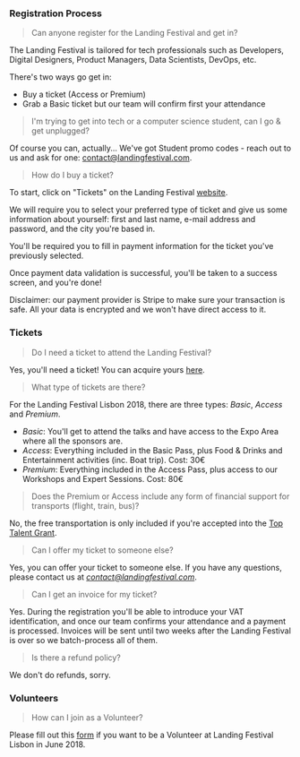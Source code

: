 ### Registration Process

> Can anyone register for the Landing Festival and get in?

The Landing Festival is tailored for tech professionals such as Developers, Digital Designers, Product Managers, Data Scientists, DevOps, etc.

There's two ways go get in:
- Buy a ticket (Access or Premium)
- Grab a Basic ticket but our team will confirm first your attendance

> I'm trying to get into tech or a computer science student, can I go & get unplugged?

Of course you can, actually... We've got Student promo codes - reach out to us and ask for one: contact@landingfestival.com.

> How do I buy a ticket?

To start, click on "Tickets" on the Landing Festival [website](https://landingfestival.com/lisbon/tickets?utm_source=github&utm_medium=referral&utm_content=ticket&utm_campaign=festival).

We will require you to select your preferred type of ticket and give us some information about yourself: first and last name, e-mail address and password, and the city you're based in.

You'll be required you to fill in payment information for the ticket you've previously selected.

Once payment data validation is successful, you'll be taken to a success screen, and you're done!

Disclaimer: our payment provider is Stripe to make sure your transaction is safe. All your data is encrypted and we won't have direct access to it.

### Tickets

> Do I need a ticket to attend the Landing Festival?

Yes, you'll need a ticket! You can acquire yours [here](https://landingfestival.com/lisbon/tickets?utm_source=github&utm_medium=referral&utm_content=ticket&utm_campaign=festival).

> What type of tickets are there?

For the Landing Festival Lisbon 2018, there are three types: *Basic*, *Access* and *Premium*.

- *Basic*: You'll get to attend the talks and have access to the Expo Area where all the sponsors are.
- *Access*: Everything included in the Basic Pass, plus Food & Drinks and Entertainment activities (inc. Boat trip). Cost: 30€
- *Premium*: Everything included in the Access Pass, plus access to our Workshops and Expert Sessions. Cost: 80€

> Does the Premium or Access include any form of financial support for transports (flight, train, bus)?

No, the free transportation is only included if you're accepted into the [Top Talent Grant](https://landingfestival.com/lisbon/top_talent).

> Can I offer my ticket to someone else?

Yes, you can offer your ticket to someone else. If you have any questions, please contact us at *contact@landingfestival.com*.

> Can I get an invoice for my ticket?

Yes. During the registration you'll be able to introduce your VAT identification, and once our team confirms your attendance and a payment is processed. Invoices will be sent until two weeks after the Landing Festival is over so we batch-process all of them.

> Is there a refund policy?

We don't do refunds, sorry.

### Volunteers

> How can I join as a Volunteer?

Please fill out this [form](https://landingjobs.typeform.com/to/sCF4OK) if you want to be a Volunteer at Landing Festival Lisbon in June 2018.
